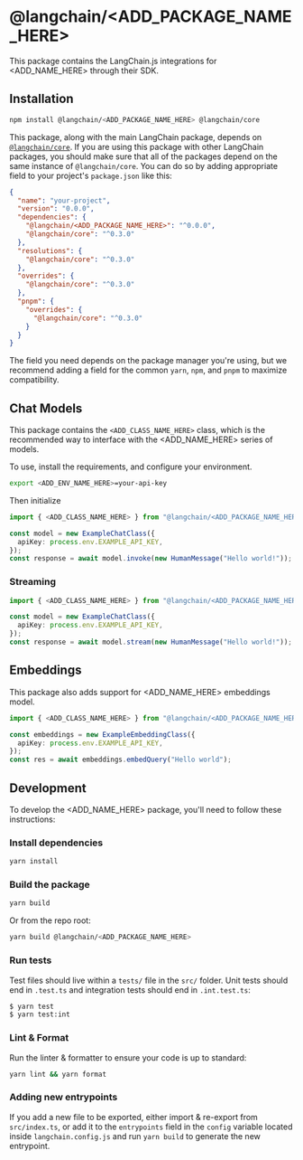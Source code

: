 # @langchain/<ADD_PACKAGE_NAME_HERE>

This package contains the LangChain.js integrations for <ADD_NAME_HERE> through their SDK.

## Installation

```bash npm2yarn
npm install @langchain/<ADD_PACKAGE_NAME_HERE> @langchain/core
```

This package, along with the main LangChain package, depends on [`@langchain/core`](https://npmjs.com/package/@langchain/core/).
If you are using this package with other LangChain packages, you should make sure that all of the packages depend on the same instance of `@langchain/core`.
You can do so by adding appropriate field to your project's `package.json` like this:

```json
{
  "name": "your-project",
  "version": "0.0.0",
  "dependencies": {
    "@langchain/<ADD_PACKAGE_NAME_HERE>": "^0.0.0",
    "@langchain/core": "^0.3.0"
  },
  "resolutions": {
    "@langchain/core": "^0.3.0"
  },
  "overrides": {
    "@langchain/core": "^0.3.0"
  },
  "pnpm": {
    "overrides": {
      "@langchain/core": "^0.3.0"
    }
  }
}
```

The field you need depends on the package manager you're using, but we recommend adding a field for the common `yarn`, `npm`, and `pnpm` to maximize compatibility.

## Chat Models

This package contains the `<ADD_CLASS_NAME_HERE>` class, which is the recommended way to interface with the <ADD_NAME_HERE> series of models.

To use, install the requirements, and configure your environment.

```bash
export <ADD_ENV_NAME_HERE>=your-api-key
```

Then initialize

```typescript
import { <ADD_CLASS_NAME_HERE> } from "@langchain/<ADD_PACKAGE_NAME_HERE>";

const model = new ExampleChatClass({
  apiKey: process.env.EXAMPLE_API_KEY,
});
const response = await model.invoke(new HumanMessage("Hello world!"));
```

### Streaming

```typescript
import { <ADD_CLASS_NAME_HERE> } from "@langchain/<ADD_PACKAGE_NAME_HERE>";

const model = new ExampleChatClass({
  apiKey: process.env.EXAMPLE_API_KEY,
});
const response = await model.stream(new HumanMessage("Hello world!"));
```

## Embeddings

This package also adds support for <ADD_NAME_HERE> embeddings model.

```typescript
import { <ADD_CLASS_NAME_HERE> } from "@langchain/<ADD_PACKAGE_NAME_HERE>";

const embeddings = new ExampleEmbeddingClass({
  apiKey: process.env.EXAMPLE_API_KEY,
});
const res = await embeddings.embedQuery("Hello world");
```

## Development

To develop the <ADD_NAME_HERE> package, you'll need to follow these instructions:

### Install dependencies

```bash
yarn install
```

### Build the package

```bash
yarn build
```

Or from the repo root:

```bash
yarn build @langchain/<ADD_PACKAGE_NAME_HERE>
```

### Run tests

Test files should live within a `tests/` file in the `src/` folder. Unit tests should end in `.test.ts` and integration tests should
end in `.int.test.ts`:

```bash
$ yarn test
$ yarn test:int
```

### Lint & Format

Run the linter & formatter to ensure your code is up to standard:

```bash
yarn lint && yarn format
```

### Adding new entrypoints

If you add a new file to be exported, either import & re-export from `src/index.ts`, or add it to the `entrypoints` field in the `config` variable located inside `langchain.config.js` and run `yarn build` to generate the new entrypoint.
